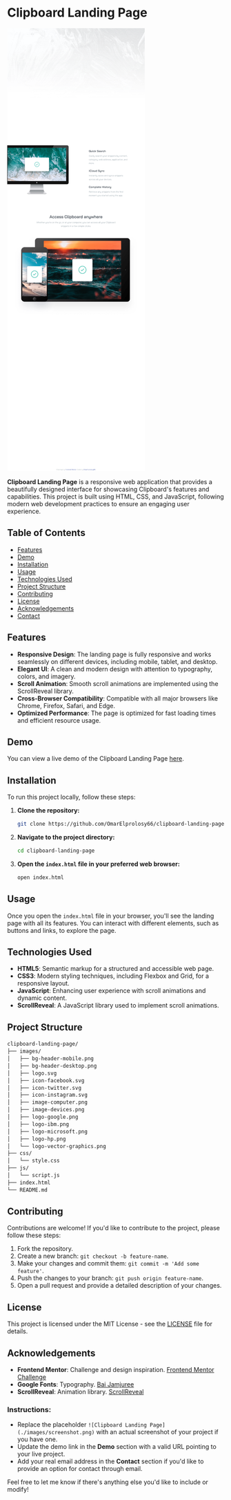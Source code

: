 # Clipboard Landing Page

![Clipboard Landing Page](./README-files/127.0.0.1_5500_%20(3).png)

**Clipboard Landing Page** is a responsive web application that provides a beautifully designed interface for showcasing Clipboard's features and capabilities. This project is built using HTML, CSS, and JavaScript, following modern web development practices to ensure an engaging user experience.

## Table of Contents

- [Features](#features)
- [Demo](#demo)
- [Installation](#installation)
- [Usage](#usage)
- [Technologies Used](#technologies-used)
- [Project Structure](#project-structure)
- [Contributing](#contributing)
- [License](#license)
- [Acknowledgements](#acknowledgements)
- [Contact](#contact)

## Features

- **Responsive Design**: The landing page is fully responsive and works seamlessly on different devices, including mobile, tablet, and desktop.
- **Elegant UI**: A clean and modern design with attention to typography, colors, and imagery.
- **Scroll Animation**: Smooth scroll animations are implemented using the ScrollReveal library.
- **Cross-Browser Compatibility**: Compatible with all major browsers like Chrome, Firefox, Safari, and Edge.
- **Optimized Performance**: The page is optimized for fast loading times and efficient resource usage.

## Demo

You can view a live demo of the Clipboard Landing Page [here](https://your-live-demo-link.com).

## Installation

To run this project locally, follow these steps:

1. **Clone the repository:**

   ```bash
   git clone https://github.com/OmarElprolosy66/clipboard-landing-page.git
   ```

2. **Navigate to the project directory:**

   ```bash
   cd clipboard-landing-page
   ```

3. **Open the `index.html` file in your preferred web browser:**

   ```bash
   open index.html
   ```

## Usage

Once you open the `index.html` file in your browser, you'll see the landing page with all its features. You can interact with different elements, such as buttons and links, to explore the page.

## Technologies Used

- **HTML5**: Semantic markup for a structured and accessible web page.
- **CSS3**: Modern styling techniques, including Flexbox and Grid, for a responsive layout.
- **JavaScript**: Enhancing user experience with scroll animations and dynamic content.
- **ScrollReveal**: A JavaScript library used to implement scroll animations.

## Project Structure

```bash
clipboard-landing-page/
├── images/
│   ├── bg-header-mobile.png
│   ├── bg-header-desktop.png
│   ├── logo.svg
│   ├── icon-facebook.svg
│   ├── icon-twitter.svg
│   ├── icon-instagram.svg
│   ├── image-computer.png
│   ├── image-devices.png
│   ├── logo-google.png
│   ├── logo-ibm.png
│   ├── logo-microsoft.png
│   ├── logo-hp.png
│   └── logo-vector-graphics.png
├── css/
│   └── style.css
├── js/
│   └── script.js
├── index.html
└── README.md
```

## Contributing

Contributions are welcome! If you'd like to contribute to the project, please follow these steps:

1. Fork the repository.
2. Create a new branch: `git checkout -b feature-name`.
3. Make your changes and commit them: `git commit -m 'Add some feature'`.
4. Push the changes to your branch: `git push origin feature-name`.
5. Open a pull request and provide a detailed description of your changes.

## License

This project is licensed under the MIT License - see the [LICENSE](LICENSE) file for details.

## Acknowledgements

- **Frontend Mentor**: Challenge and design inspiration. [Frontend Mentor Challenge](https://www.frontendmentor.io/challenges/clipboard-landing-page-5cc9bccd6c4c91111378ecb9)
- **Google Fonts**: Typography. [Bai Jamjuree](https://fonts.google.com/specimen/Bai+Jamjuree)
- **ScrollReveal**: Animation library. [ScrollReveal](https://scrollrevealjs.org/)



### Instructions:
- Replace the placeholder `![Clipboard Landing Page](./images/screenshot.png)` with an actual screenshot of your project if you have one.
- Update the demo link in the **Demo** section with a valid URL pointing to your live project.
- Add your real email address in the **Contact** section if you'd like to provide an option for contact through email.

Feel free to let me know if there's anything else you'd like to include or modify!